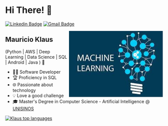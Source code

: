 
<h1>Hi There! 👋</h1>

[![Linkedin Badge](https://img.shields.io/badge/-LinkedIn-6633cc?style=flat-square&logo=Linkedin&logoColor=white&link=https://www.linkedin.com/in/mauricioklaus/)](https://www.linkedin.com/in/mauricioklaus/)
[![Gmail Badge](https://img.shields.io/badge/-mauricio.klaus@gmail.com-6633cc?style=flat-square&logo=Gmail&logoColor=white&link=mailto:mauricio.klaus@gmail.com)](mailto:mauricio.klaus@gmail.com)

<img align="right" alt="Machine Learning image" src="./ml.jpg"  width="300px"/>

## Mauricio Klaus
(Python | AWS | Deep Learning | Data Science | SQL | Android | Java ) 🚀

- 👩‍💻 Software Developer
- 🏆 Proficiency in SQL  
- 🌐 Passionate about technology
- 💡 Love a good challenge
- 🎓 Master's Degree in Computer Science - Artificial Intelligence @ [UNISINOS](https://www.unisinos.br/)

<div align="left">
  
[![Klaus top languages](https://github-readme-stats.vercel.app/api/top-langs/?username=MauricioKlaus&theme=blue-white)](https://github.com/anuraghazra/github-readme-stats)
  
 </div>


